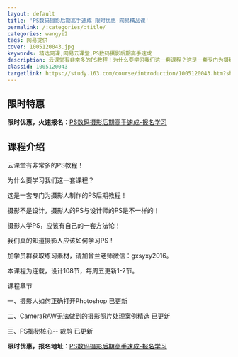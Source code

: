 ```yaml
---
layout: default
title: 'PS数码摄影后期高手速成-限时优惠-网易精品课'
permalink: /:categories/:title/
categories: wangyi2
tags: 网易提供
cover: 1005120043.jpg
keywords: 精选网课,网易云课堂,PS数码摄影后期高手速成
description: 云课堂有非常多的PS教程！为什么要学习我们这一套课程？这是一套专门为摄影人制作的PS后期教程！摄影不是设计，摄影人的PS
classid: 1005120043
targetlink: https://study.163.com/course/introduction/1005120043.htm?share=1&shareId=1025206652&utm_campaign=share&utm_medium=iphoneShare&utm_source=&utm_u=1025206652
---
```


## 限时特惠

**限时优惠，火速报名**：[PS数码摄影后期高手速成-报名学习](https://study.163.com/course/introduction/1005120043.htm?share=1&shareId=1025206652&utm_campaign=share&utm_medium=iphoneShare&utm_source=&utm_u=1025206652)

## 课程介绍

云课堂有非常多的PS教程！

为什么要学习我们这一套课程？

这是一套专门为摄影人制作的PS后期教程！

摄影不是设计，摄影人的PS与设计师的PS是不一样的！

摄影人学PS，应该有自己的一套方法论！

我们真的知道摄影人应该如何学习PS！

加学员群获取练习素材，请加曾兰老师微信：gxsyxy2016。

本课程为连载，设计108节，每周五更新1-2节。

课程章节

一、摄影人如何正确打开Photoshop     已更新

二、CameraRAW无法做到的摄影照片处理案例精选      已更新

三、PS揭秘核心-- 裁剪 已更新

**限时优惠，报名地址**：[PS数码摄影后期高手速成-报名学习](https://study.163.com/course/introduction/1005120043.htm?share=1&shareId=1025206652&utm_campaign=share&utm_medium=iphoneShare&utm_source=&utm_u=1025206652)

